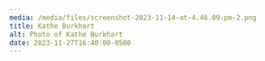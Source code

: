 ```yaml
---
media: /media/files/screenshot-2023-11-14-at-4.46.09-pm-2.png
title: Kathe Burkhart
alt: Photo of Kathe Burkhart
date: 2023-11-27T16:40:00-0500
---
```

